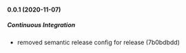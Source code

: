 #### 0.0.1 (2020-11-07)

##### Continuous Integration

*  removed semantic release config for release (7b0bdbdd)

